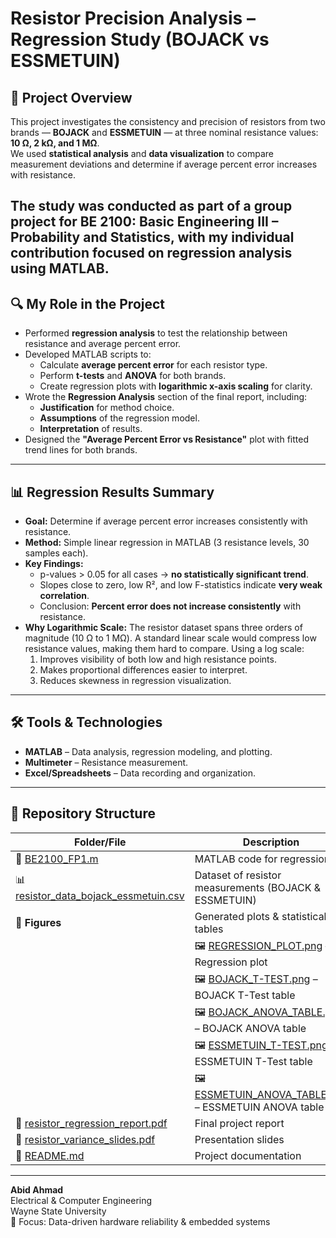 # Resistor Precision Analysis – Regression Study (BOJACK vs ESSMETUIN)

## 📌 Project Overview
This project investigates the consistency and precision of resistors from two brands — **BOJACK** and **ESSMETUIN** — at three nominal resistance values: **10 Ω, 2 kΩ, and 1 MΩ**.  
We used **statistical analysis** and **data visualization** to compare measurement deviations and determine if average percent error increases with resistance.

The study was conducted as part of a group project for BE 2100: Basic Engineering III – Probability and Statistics, with my individual contribution focused on regression analysis using MATLAB.
---

## 🔍 My Role in the Project
- Performed **regression analysis** to test the relationship between resistance and average percent error.
- Developed MATLAB scripts to:
  - Calculate **average percent error** for each resistor type.
  - Perform **t-tests** and **ANOVA** for both brands.
  - Create regression plots with **logarithmic x-axis scaling** for clarity.
- Wrote the **Regression Analysis** section of the final report, including:
  - **Justification** for method choice.
  - **Assumptions** of the regression model.
  - **Interpretation** of results.
- Designed the **"Average Percent Error vs Resistance"** plot with fitted trend lines for both brands.

---

## 📊 Regression Results Summary
- **Goal:** Determine if average percent error increases consistently with resistance.
- **Method:** Simple linear regression in MATLAB (3 resistance levels, 30 samples each).
- **Key Findings:**
  - p-values > 0.05 for all cases → **no statistically significant trend**.
  - Slopes close to zero, low R², and low F-statistics indicate **very weak correlation**.
  - Conclusion: **Percent error does not increase consistently** with resistance.
- **Why Logarithmic Scale:** The resistor dataset spans three orders of magnitude (10 Ω to 1 MΩ). A standard linear scale would compress low resistance values, making them hard to compare. Using a log scale:
  1. Improves visibility of both low and high resistance points.
  2. Makes proportional differences easier to interpret.
  3. Reduces skewness in regression visualization.

---

## 🛠️ Tools & Technologies
- **MATLAB** – Data analysis, regression modeling, and plotting.
- **Multimeter** – Resistance measurement.
- **Excel/Spreadsheets** – Data recording and organization.

---

## 📂 Repository Structure

| **Folder/File** | **Description** |
|-----------------|-----------------|
| 📄 [BE2100_FP1.m](analysis/BE2100_FP1.m) | MATLAB code for regression |
| 📊 [resistor_data_bojack_essmetuin.csv](data/resistor_data_bojack_essmetuin.csv) | Dataset of resistor measurements (BOJACK & ESSMETUIN) |
| 📁 **Figures** | Generated plots & statistical tables |
| &emsp;| 🖼 [REGRESSION_PLOT.png](figures/REGRESSION_PLOT.png) – Regression plot |
| &emsp;| 🖼 [BOJACK_T-TEST.png](figures/BOJACK_T-TEST.png) – BOJACK T-Test table |
| &emsp;| 🖼 [BOJACK_ANOVA_TABLE.png](figures/BOJACK_ANOVA_TABLE.png) – BOJACK ANOVA table |
| &emsp;| 🖼 [ESSMETUIN_T-TEST.png](figures/ESSMETUIN_T-TEST.png) – ESSMETUIN T-Test table |
| &emsp;| 🖼 [ESSMETUIN_ANOVA_TABLE.png](figures/ESSMETUIN_ANOVA_TABLE.png) – ESSMETUIN ANOVA table |
| 📄 [resistor_regression_report.pdf](report/resistor_regression_report.pdf) | Final project report |
| 📄 [resistor_variance_slides.pdf](report/resistor_variance_slides.pdf) | Presentation slides |
| 📄 [README.md](README.md) | Project documentation |

---

**Abid Ahmad**  
Electrical & Computer Engineering  
Wayne State University  
🔬 Focus: Data-driven hardware reliability & embedded systems

